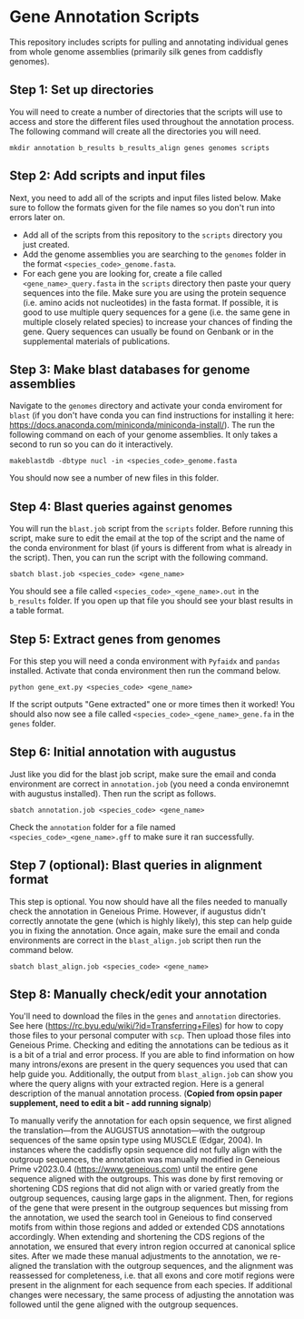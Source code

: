 # Gene Annotation Scripts
This repository includes scripts for pulling and annotating individual genes from whole genome assemblies (primarily silk genes from caddisfly genomes). 

## Step 1: Set up directories
You will need to create a number of directories that the scripts will use to access and store the different files used throughout the annotation process. The following command will create all the directories you will need.
```
mkdir annotation b_results b_results_align genes genomes scripts
```
## Step 2: Add scripts and input files
Next, you need to add all of the scripts and input files listed below. Make sure to follow the formats given for the file names so you don't run into errors later on. 
- Add all of the scripts from this repository to the `scripts` directory you just created. 
- Add the genome assemblies you are searching to the `genomes` folder in the format `<species_code>_genome.fasta`. 
- For each gene you are looking for, create a file called `<gene_name>_query.fasta` in the `scripts` directory then paste your query sequences into the file. Make sure you are using the protein sequence (i.e. amino acids not nucleotides) in the fasta format. If possible, it is good to use multiple query sequences for a gene (i.e. the same gene in multiple closely related species) to increase your chances of finding the gene. Query sequences can usually be found on Genbank or in the supplemental materials of publications.

## Step 3: Make blast databases for genome assemblies
Navigate to the `genomes` directory and activate your conda enviroment for `blast` (if you don't have conda you can find instructions for installing it here: https://docs.anaconda.com/miniconda/miniconda-install/). 
The run the following command on each of your genome assemblies. It only takes a second to run so you can do it interactively. 
```
makeblastdb -dbtype nucl -in <species_code>_genome.fasta
```
You should now see a number of new files in this folder. 

## Step 4: Blast queries against genomes
You will run the `blast.job` script from the `scripts` folder. Before running this script, make sure to edit the email at the top of the script and the name of the conda environment for blast (if yours is different from what is already in the script). Then, you can run the script with the following command.
```
sbatch blast.job <species_code> <gene_name>
```
You should see a file called `<species_code>_<gene_name>.out` in the `b_results` folder. If you open up that file you should see your blast results in a table format. 

## Step 5: Extract genes from genomes
For this step you will need a conda environment with `Pyfaidx` and `pandas` installed. Activate that conda environment then run the command below.
```
python gene_ext.py <species_code> <gene_name>
```
If the script outputs "Gene extracted" one or more times then it worked! You should also now see a file called `<species_code>_<gene_name>_gene.fa` in the `genes` folder.  

## Step 6: Initial annotation with augustus
Just like you did for the blast job script, make sure the email and conda environment are correct in `annotation.job` (you need a conda environemnt with augustus installed). Then run the script as follows.
```
sbatch annotation.job <species_code> <gene_name>
```
Check the `annotation` folder for a file named `<species_code>_<gene_name>.gff` to make sure it ran successfully. 

## Step 7 (optional): Blast queries in alignment format
This step is optional. You now should have all the files needed to manually check the annotation in Geneious Prime. However, if augustus didn't correctly annotate the gene (which is highly likely), this step can help guide you in fixing the annotation. Once again, make sure the email and conda environments are correct in the `blast_align.job` script then run the command below.
```
sbatch blast_align.job <species_code> <gene_name>
```
## Step 8: Manually check/edit your annotation
You'll need to download the files in the `genes` and `annotation` directories. See here (https://rc.byu.edu/wiki/?id=Transferring+Files) for how to copy those files to your personal computer with `scp`. Then upload those files into Geneious Prime. Checking and editing the annotations can be tedious as it is a bit of a trial and error process. If you are able to find information on how many introns/exons are present in the query sequences you used that can help guide you. Additionally, the output from `blast_align.job` can show you where the query aligns with your extracted region. Here is a general description of the manual annotation process. (**Copied from opsin paper supplement, need to edit a bit - add running signalp**)

To manually verify the annotation for each opsin sequence, we first aligned the translation—from the AUGUSTUS annotation—with the outgroup sequences of the same opsin type using MUSCLE (Edgar, 2004). In instances where the caddisfly opsin sequence did not fully align with the outgroup sequences, the annotation was manually modified in Geneious Prime v2023.0.4 (https://www.geneious.com) until the entire gene sequence aligned with the outgroups. This was done by first removing or shortening CDS regions that did not align with or varied greatly from the outgroup sequences, causing large gaps in the alignment. Then, for regions of the gene that were present in the outgroup sequences but missing from the annotation, we used the search tool in Geneious to find conserved motifs from within those regions and added or extended CDS annotations accordingly. When extending and shortening the CDS regions of the annotation, we ensured that every intron region occurred at canonical splice sites. After we made these manual adjustments to the annotation, we re-aligned the translation with the outgroup sequences, and the alignment was reassessed for completeness, i.e. that all exons and core motif regions were present in the alignment for each sequence from each species. If additional changes were necessary, the same process of adjusting the annotation was followed until the gene aligned with the outgroup sequences. 

